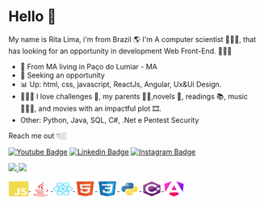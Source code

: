 # Hello 🖖

My name is Rita Lima, i'm from Brazil 🌎 I'm A computer scientist 👩🏻‍🎓, that has looking for an opportunity in development Web Front-End. 👩🏻‍💻

- 📍 From MA living in Paço do Lumiar - MA
- 🔎 Seeking an opportunity
- 📊 Up: html, css, javascript, ReactJs, Angular, Ux&Ui Design.
- 🧍🏻‍♀️ I love challenges 🧐, my parents 👫🏻,novels 🥰, readings 📚, music 👩🏻‍🎤,  and movies with an impactful plot 🎞.
- Other: Python, Java, SQL, C#, .Net e Pentest Security

Reach me out 👇🏼

[![Youtube Badge](https://img.shields.io/badge/-Youtube-FF0000?style=flat-square&labelColor=FF0000&logo=youtube&logoColor=white&link=https://www.youtube.com/channel/UCMei3FOAdS85rPXHpygDhuA)](https://www.youtube.com/channel/UCMei3FOAdS85rPXHpygDhuA) [![Linkedin Badge](https://img.shields.io/badge/-LinkedIn-blue?style=flat-square&logo=Linkedin&logoColor=white&link=https://www.linkedin.com/in/ritalimadev/)](https://www.linkedin.com/in/ritalimadev/) [![Instagram Badge](https://img.shields.io/badge/-Instagram-violet?style=flat-square&logo=Instagram&logoColor=white&link=https://www.instagram.com/riita.lima/)](https://www.instagram.com/riita.lima/)

<div>
  <a href="https://github.com/RitaLima23">
  <img height="180em" src="https://github-readme-stats.vercel.app/api?username=ritalima23&show_icons=true&theme=dracula&include_all_commits=true&count_private=true"/>
  <img height="180em" src="https://github-readme-stats.vercel.app/api/top-langs/?username=ritalima23&layout=compact&langs_count=16&theme=dracula"/>
<div>
<div style="display: inline_block"><br>
  <img align="center" alt="Rita-Js" height="30" width="40" src="https://raw.githubusercontent.com/devicons/devicon/master/icons/javascript/javascript-plain.svg">
  <img align="center" alt="Rita-Java" height="30" width="40" src="https://raw.githubusercontent.com/devicons/devicon/master/icons/java/java-plain.svg">
  <img align="center" alt="Rita-React" height="30" width="40" src="https://raw.githubusercontent.com/devicons/devicon/master/icons/react/react-original.svg">
  <img align="center" alt="Rita-HTML" height="30" width="40" src="https://raw.githubusercontent.com/devicons/devicon/master/icons/html5/html5-original.svg">
  <img align="center" alt="Rita-CSS" height="30" width="40" src="https://raw.githubusercontent.com/devicons/devicon/master/icons/css3/css3-original.svg">
  <img align="center" alt="Rita-Python" height="30" width="40" src="https://raw.githubusercontent.com/devicons/devicon/master/icons/python/python-original.svg">
  <img align="center" alt="Rita-Csharp" height="30" width="40" src="https://raw.githubusercontent.com/devicons/devicon/master/icons/csharp/csharp-original.svg">
  <img align="center" alt="Rita-Angular" height="30" width="40" src="https://raw.githubusercontent.com/devicons/devicon/master/icons/angular/angular-original.svg">
</div>
  
  
